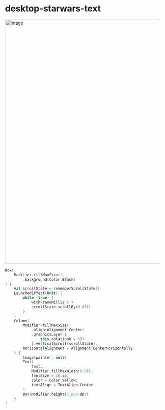 # desktop-starwars-text




<img width="792" alt="image" src="https://user-images.githubusercontent.com/99798741/236287619-b5bea048-1adc-43d5-90bf-b6edf44fe1a5.png">



```Kotlin
Box(
    Modifier.fillMaxSize()
        .background(Color.Black)
) {
    val scrollState = rememberScrollState()
    LaunchedEffect(Unit) {
        while (true) {
            withFrameMillis { }
            scrollState.scrollBy(0.85f)
        }
    }
    Column(
        Modifier.fillMaxSize()
            .align(Alignment.Center)
            .graphicsLayer {
                this.rotationX = 55f
            }.verticalScroll(scrollState),
        horizontalAlignment = Alignment.CenterHorizontally
    ) {
        Image(painter, null)
        Text(
            text,
            Modifier.fillMaxWidth(0.5f),
            fontSize = 30.sp,
            color = Color.Yellow,
            textAlign = TextAlign.Center
        )
        Box(Modifier.height(5_000.dp))
    }
}
```
